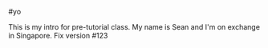 #yo

This is my intro for pre-tutorial class. My name is Sean and I'm on exchange in Singapore. Fix version #123
